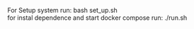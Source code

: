 For Setup system run: bash set_up.sh
<br>
for instal dependence and start docker compose run: ./run.sh
